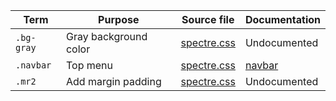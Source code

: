 
| Term | Purpose | Source file | Documentation |
| --- | --- | --- | --- |
| `.bg-gray` | Gray background color | [spectre.css](https://github.com/picturepan2/spectre/blob/master/dist/spectre.css) | Undocumented |
| `.navbar` | Top menu |  [spectre.css](https://github.com/picturepan2/spectre/blob/master/dist/spectre.css) | [navbar](https://picturepan2.github.io/spectre/layout.html#navbar) |
| `.mr2` | Add margin padding | [spectre.css](https://github.com/picturepan2/spectre/blob/master/dist/spectre.css) | Undocumented |


<!--
| `xxx` | | [spectre.css](https://github.com/picturepan2/spectre/blob/master/dist/spectre.css) | xxx |
-->
